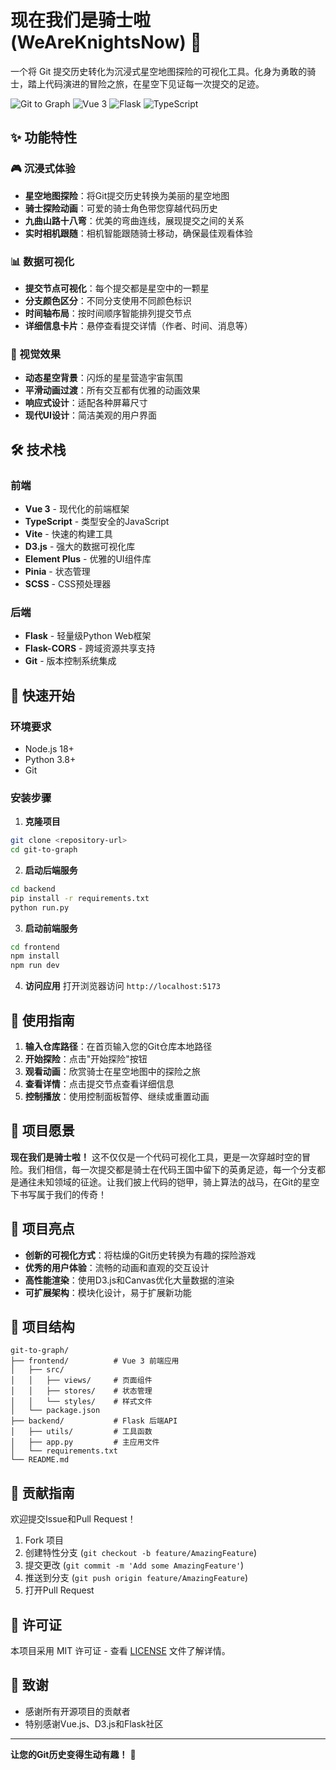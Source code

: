 # 现在我们是骑士啦 (WeAreKnightsNow) 🌟

一个将 Git 提交历史转化为沉浸式星空地图探险的可视化工具。化身为勇敢的骑士，踏上代码演进的冒险之旅，在星空下见证每一次提交的足迹。

![Git to Graph](https://img.shields.io/badge/Git-Visualization-blue)
![Vue 3](https://img.shields.io/badge/Vue-3.x-green)
![Flask](https://img.shields.io/badge/Flask-Python-red)
![TypeScript](https://img.shields.io/badge/TypeScript-Ready-blue)

## ✨ 功能特性

### 🎮 沉浸式体验
- **星空地图探险**：将Git提交历史转换为美丽的星空地图
- **骑士探险动画**：可爱的骑士角色带您穿越代码历史
- **九曲山路十八弯**：优美的弯曲连线，展现提交之间的关系
- **实时相机跟随**：相机智能跟随骑士移动，确保最佳观看体验

### 📊 数据可视化
- **提交节点可视化**：每个提交都是星空中的一颗星
- **分支颜色区分**：不同分支使用不同颜色标识
- **时间轴布局**：按时间顺序智能排列提交节点
- **详细信息卡片**：悬停查看提交详情（作者、时间、消息等）

### 🎨 视觉效果
- **动态星空背景**：闪烁的星星营造宇宙氛围
- **平滑动画过渡**：所有交互都有优雅的动画效果
- **响应式设计**：适配各种屏幕尺寸
- **现代UI设计**：简洁美观的用户界面

## 🛠️ 技术栈

### 前端
- **Vue 3** - 现代化的前端框架
- **TypeScript** - 类型安全的JavaScript
- **Vite** - 快速的构建工具
- **D3.js** - 强大的数据可视化库
- **Element Plus** - 优雅的UI组件库
- **Pinia** - 状态管理
- **SCSS** - CSS预处理器

### 后端
- **Flask** - 轻量级Python Web框架
- **Flask-CORS** - 跨域资源共享支持
- **Git** - 版本控制系统集成

## 🚀 快速开始

### 环境要求
- Node.js 18+
- Python 3.8+
- Git

### 安装步骤

1. **克隆项目**
```bash
git clone <repository-url>
cd git-to-graph
```

2. **启动后端服务**
```bash
cd backend
pip install -r requirements.txt
python run.py
```

3. **启动前端服务**
```bash
cd frontend
npm install
npm run dev
```

4. **访问应用**
打开浏览器访问 `http://localhost:5173`

## 📖 使用指南

1. **输入仓库路径**：在首页输入您的Git仓库本地路径
2. **开始探险**：点击"开始探险"按钮
3. **观看动画**：欣赏骑士在星空地图中的探险之旅
4. **查看详情**：点击提交节点查看详细信息
5. **控制播放**：使用控制面板暂停、继续或重置动画

## 🎯 项目愿景

**现在我们是骑士啦！** 这不仅仅是一个代码可视化工具，更是一次穿越时空的冒险。我们相信，每一次提交都是骑士在代码王国中留下的英勇足迹，每一个分支都是通往未知领域的征途。让我们披上代码的铠甲，骑上算法的战马，在Git的星空下书写属于我们的传奇！

## 🎯 项目亮点

- **创新的可视化方式**：将枯燥的Git历史转换为有趣的探险游戏
- **优秀的用户体验**：流畅的动画和直观的交互设计
- **高性能渲染**：使用D3.js和Canvas优化大量数据的渲染
- **可扩展架构**：模块化设计，易于扩展新功能

## 📁 项目结构

```
git-to-graph/
├── frontend/          # Vue 3 前端应用
│   ├── src/
│   │   ├── views/     # 页面组件
│   │   ├── stores/    # 状态管理
│   │   └── styles/    # 样式文件
│   └── package.json
├── backend/           # Flask 后端API
│   ├── utils/         # 工具函数
│   ├── app.py         # 主应用文件
│   └── requirements.txt
└── README.md
```

## 🤝 贡献指南

欢迎提交Issue和Pull Request！

1. Fork 项目
2. 创建特性分支 (`git checkout -b feature/AmazingFeature`)
3. 提交更改 (`git commit -m 'Add some AmazingFeature'`)
4. 推送到分支 (`git push origin feature/AmazingFeature`)
5. 打开Pull Request

## 📄 许可证

本项目采用 MIT 许可证 - 查看 [LICENSE](LICENSE) 文件了解详情。

## 🙏 致谢

- 感谢所有开源项目的贡献者
- 特别感谢Vue.js、D3.js和Flask社区

---

**让您的Git历史变得生动有趣！** 🌟